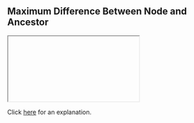 ##  Maximum Difference Between Node and Ancestor 

<iframe></iframe>

Click [here](Explanation.md) for an explanation.

